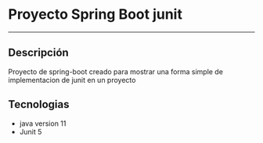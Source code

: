 # Proyecto Spring Boot junit
***

## Descripci&oacute;n
Proyecto de spring-boot creado para mostrar una forma simple 
de implementacion de junit en un proyecto

## Tecnologias
* java version 11
* Junit 5
